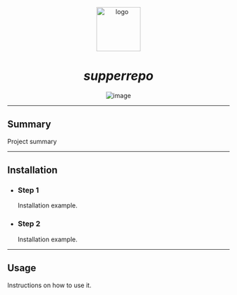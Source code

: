 
<p align="center">
<img src="https://github.githubassets.com/images/modules/logos_page/GitHub-Mark.png" alt="logo" width="100px">

<h1 align="center"><i>supperrepo</i></h1>

</p>

<p align="center">
<img src="https://img.shields.io/badge/Code-technology-informational?style=flat&logo=technology&logoColor=white&color=2bbc8a" alt="image" />

</p>

---

## Summary

Project summary

---

## Installation

- ### Step 1

    Installation example.

- ### Step 2

    Installation example.

---

## Usage

Instructions on how to use it.
